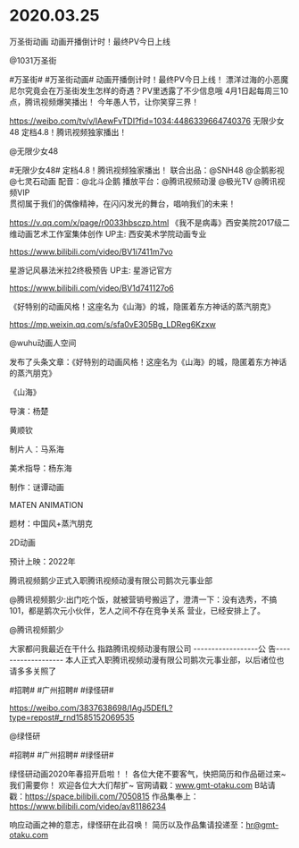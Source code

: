 # 2020.03.25

万圣街动画 动画开播倒计时！最终PV今日上线

@1031万圣街                            

#万圣街# #万圣街动画# 动画开播倒计时！最终PV今日上线！
漂洋过海的小恶魔尼尔究竟会在万圣街发生怎样的奇遇？PV里透露了不少信息哦
4月1日起每周三10点，腾讯视频爆笑播出！
今年愚人节，让你笑穿三界！

https://weibo.com/tv/v/IAewFvTDI?fid=1034:4486339664740376
无限少女48  定档4.8！腾讯视频独家播出！

@无限少女48                            

#无限少女48# 定档4.8！腾讯视频独家播出！
联合出品：@SNH48 @企鹅影视 @七灵石动画
配音：@北斗企鹅
播放平台：@腾讯视频动漫 @极光TV @腾讯视频VIP  
贯彻属于我们的偶像精神，在闪闪发光的舞台，唱响我们的未来！

https://v.qq.com/x/page/r0033hbsczp.html
 《我不是病毒》西安美院2017级二维动画艺术工作室集体创作 UP主: 西安美术学院动画专业

https://www.bilibili.com/video/BV1i7411m7vo


 星游记风暴法米拉2终极预告 UP主: 星游记官方

https://www.bilibili.com/video/BV1d741127o6


《好特别的动画风格！这座名为《山海》的城，隐匿着东方神话的蒸汽朋克》

https://mp.weixin.qq.com/s/sfa0vE305Bg_LDReg6Kzxw

@wuhu动画人空间                            

发布了头条文章：《好特别的动画风格！这座名为《山海》的城，隐匿着东方神话的蒸汽朋克》

《山海》

导演：杨楚

黄顺钦

制片人：马系海

美术指导：杨东海

制作：谜谭动画

MATEN  ANIMATION

题材：中国风+蒸汽朋克

2D动画

预计上映：2022年



腾讯视频鹅少正式入职腾讯视频动漫有限公司鹅次元事业部

@腾讯视频鹅少:出门吃个饭，就被营销号搬运了，澄清一下：没有选秀，不搞101，都是鹅次元小伙伴，艺人之间不存在竞争关系 营业，已经安排上了。

@腾讯视频鹅少

大家都问我最近在干什么
指路腾讯视频动漫有限公司
------------------公 告-------------------
本人正式入职腾讯视频动漫有限公司鹅次元事业部，以后诸位也请多多关照了


#招聘# #广州招聘# #绿怪研#

https://weibo.com/3837638698/IAgJ5DEfL?type=repost#_rnd1585152069535

@绿怪研

#招聘# #广州招聘# #绿怪研#

绿怪研动画2020年春招开启啦！！
各位大佬不要客气，快把简历和作品砸过来~我们需要你！
欢迎各位大大们帮扩~
官网请戳：www.gmt-otaku.com
B站请戳：https://space.bilibili.com/7050815
作品集奉上：https://www.bilibili.com/video/av81186234

响应动画之神的意志，绿怪研在此召唤！
简历以及作品集请投递至：hr@gmt-otaku.com